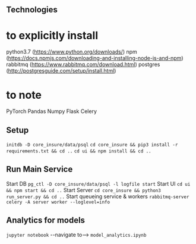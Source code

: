 <WIP>

## Technologies
# to explicitly install
python3.7 (https://www.python.org/downloads/)
npm (https://docs.npmjs.com/downloading-and-installing-node-js-and-npm)
rabbitmq (https://www.rabbitmq.com/download.html)
postgres (http://postgresguide.com/setup/install.html)

# to note
PyTorch
Pandas
Numpy
Flask
Celery

## Setup
`initdb -D core_insure/data/psql`
`cd core_insure && pip3 install -r requirements.txt && cd ..`
`cd ui && npm install && cd ..`

## Run Main Service
Start DB
`pg_ctl -D core_insure/data/psql -l logfile start`
Start UI
`cd ui && npm start && cd ..`
Start Server
`cd core_insure && python3 run_server.py && cd ..`
Start queueing service & workers
`rabbitmq-server`
`celery -A server worker --loglevel=info`

## Analytics for models
`jupyter notebook` --navigate to--> `model_analytics.ipynb`
